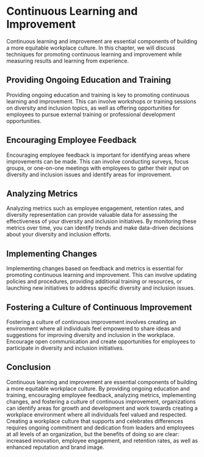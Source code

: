 Continuous Learning and Improvement
===============================================================================================

Continuous learning and improvement are essential components of building a more equitable workplace culture. In this chapter, we will discuss techniques for promoting continuous learning and improvement while measuring results and learning from experience.

Providing Ongoing Education and Training
----------------------------------------

Providing ongoing education and training is key to promoting continuous learning and improvement. This can involve workshops or training sessions on diversity and inclusion topics, as well as offering opportunities for employees to pursue external training or professional development opportunities.

Encouraging Employee Feedback
-----------------------------

Encouraging employee feedback is important for identifying areas where improvements can be made. This can involve conducting surveys, focus groups, or one-on-one meetings with employees to gather their input on diversity and inclusion issues and identify areas for improvement.

Analyzing Metrics
-----------------

Analyzing metrics such as employee engagement, retention rates, and diversity representation can provide valuable data for assessing the effectiveness of your diversity and inclusion initiatives. By monitoring these metrics over time, you can identify trends and make data-driven decisions about your diversity and inclusion efforts.

Implementing Changes
--------------------

Implementing changes based on feedback and metrics is essential for promoting continuous learning and improvement. This can involve updating policies and procedures, providing additional training or resources, or launching new initiatives to address specific diversity and inclusion issues.

Fostering a Culture of Continuous Improvement
---------------------------------------------

Fostering a culture of continuous improvement involves creating an environment where all individuals feel empowered to share ideas and suggestions for improving diversity and inclusion in the workplace. Encourage open communication and create opportunities for employees to participate in diversity and inclusion initiatives.

Conclusion
----------

Continuous learning and improvement are essential components of building a more equitable workplace culture. By providing ongoing education and training, encouraging employee feedback, analyzing metrics, implementing changes, and fostering a culture of continuous improvement, organizations can identify areas for growth and development and work towards creating a workplace environment where all individuals feel valued and respected. Creating a workplace culture that supports and celebrates differences requires ongoing commitment and dedication from leaders and employees at all levels of an organization, but the benefits of doing so are clear: increased innovation, employee engagement, and retention rates, as well as enhanced reputation and brand image.
